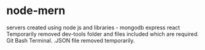 # node-mern
servers created using node js and libraries - mongodb express react 
Temporarily removed dev-tools folder and files included which are required. 
Git Bash Terminal. .JSON file removed temporarily. 
